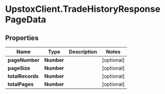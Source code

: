 # UpstoxClient.TradeHistoryResponsePageData

## Properties
Name | Type | Description | Notes
------------ | ------------- | ------------- | -------------
**pageNumber** | **Number** |  | [optional] 
**pageSize** | **Number** |  | [optional] 
**totalRecords** | **Number** |  | [optional] 
**totalPages** | **Number** |  | [optional] 
